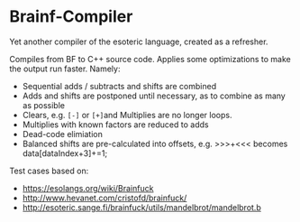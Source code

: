 # Brainf-Compiler

Yet another compiler of the esoteric language, created as a refresher.

Compiles from BF to C++ source code. Applies some optimizations to make the output run faster.
Namely:

* Sequential adds / subtracts and shifts are combined
* Adds and shifts are postponed until necessary, as to combine as many as possible
* Clears, e.g. `[-]` or `[+]`and Multiplies are no longer loops.
* Multiplies with known factors are reduced to adds
* Dead-code elimiation
* Balanced shifts are pre-calculated into offsets, e.g. >>>+<<< becomes data[dataIndex+3]+=1;

Test cases based on:
* https://esolangs.org/wiki/Brainfuck
* http://www.hevanet.com/cristofd/brainfuck/
* http://esoteric.sange.fi/brainfuck/utils/mandelbrot/mandelbrot.b
